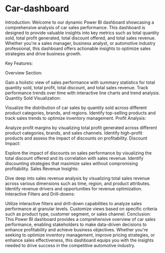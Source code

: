 # Car-dashboard

Introduction:
Welcome to our dynamic Power BI dashboard showcasing a comprehensive analysis of car sales performance. This dashboard is designed to provide valuable insights into key metrics such as total quantity sold, total profit generated, total discount offered, and total sales revenue. Whether you're a sales manager, business analyst, or automotive industry professional, this dashboard offers actionable insights to optimize sales strategies and drive business growth.

Key Features:

Overview Section:

Gain a holistic view of sales performance with summary statistics for total quantity sold, total profit, total discount, and total sales revenue.
Track performance trends over time with interactive line charts and trend analysis.
Quantity Sold Visualization:

Visualize the distribution of car sales by quantity sold across different product categories, brands, and regions.
Identify top-selling products and track sales trends to optimize inventory management.
Profit Analysis:

Analyze profit margins by visualizing total profit generated across different product categories, brands, and sales channels.
Identify high-profit products and assess the impact of discounts on profitability.
Discount Impact:

Explore the impact of discounts on sales performance by visualizing the total discount offered and its correlation with sales revenue.
Identify discounting strategies that maximize sales without compromising profitability.
Sales Revenue Insights:

Dive deep into sales revenue analysis by visualizing total sales revenue across various dimensions such as time, region, and product attributes.
Identify revenue drivers and opportunities for revenue optimization.
Interactive Filters and Drill-downs:

Utilize interactive filters and drill-down capabilities to analyze sales performance at granular levels.
Customize views based on specific criteria such as product type, customer segment, or sales channel.
Conclusion:
This Power BI dashboard provides a comprehensive overview of car sales performance, enabling stakeholders to make data-driven decisions to enhance profitability and achieve business objectives. Whether you're seeking to optimize inventory management, improve pricing strategies, or enhance sales effectiveness, this dashboard equips you with the insights needed to drive success in the competitive automotive industry.

